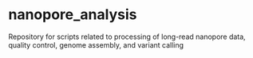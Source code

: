 # nanopore_analysis
Repository for scripts related to  processing of long-read nanopore data,  quality control, genome assembly, and variant calling
